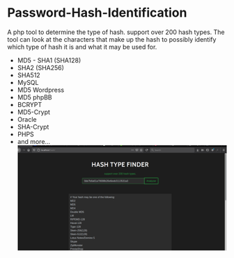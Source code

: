 # Password-Hash-Identification
A php tool to determine the type of hash. support over 200 hash types.
 The tool can look at the characters that make up the hash to possibly identify which type of hash it is and what it may be used for.
   - MD5
    - SHA1 (SHA128)
   - SHA2 (SHA256)
   - SHA512
   - MySQL
   - MD5 Wordpress
   - MD5 phpBB
   - BCRYPT
   - MD5-Crypt
  -  Oracle
 -   SHA-Crypt
 -   PHPS
 -   and more…
![](Screenshot_2020-12-17_00-39-26.png)
